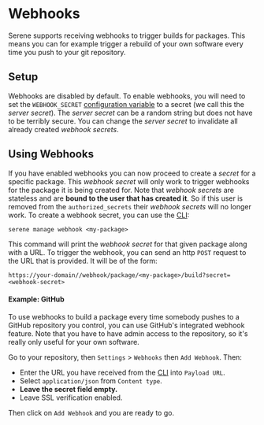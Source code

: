 # Webhooks
Serene supports receiving webhooks to trigger builds for packages. This means you can for example trigger a rebuild of your own software every time you push to your git repository.

## Setup
Webhooks are disabled by default. To enable webhooks, you will need to set the `WEBHOOK_SECRET` [configuration variable](./readme.md) to a secret (we call this the _server secret_). The _server secret_ can be a random string but does not have to be terribly secure. You can change the _server secret_ to invalidate all already created _webhook secrets_.

## Using Webhooks
If you have enabled webhooks you can now proceed to create a _secret_ for a specific package. This _webhook secret_ will only work to trigger webhooks for the package it is being created for. Note that _webhook secrets_ are stateless and are **bound to the user that has created it**. So if this user is removed from the `authorized_secrets` their _webhook secrets_ will no longer work. To create a webhook secret, you can use the [CLI](../usage/cli.md):
```shell
serene manage webhook <my-package>
```

This command will print the _webhook secret_ for that given package along with a URL. To trigger the webhook, you can send an http `POST` request to the URL that is provided. It will be of the form:
```
https://your-domain//webhook/package/<my-package>/build?secret=<webhook-secret>
```

#### Example: GitHub
To use webhooks to build a package every time somebody pushes to a GitHub repository you control, you can use GitHub's integrated webhook feature. Note that you have to have admin access to the repository, so it's really only useful for your own software.

Go to your repository, then `Settings` > `Webhooks` then `Add Webhook`. Then:
- Enter the URL you have received from the [CLI](../usage/cli.md) into `Payload URL`.
- Select `application/json` from `Content type`.
- **Leave the secret field empty.**
- Leave SSL verification enabled.

Then click on `Add Webhook` and you are ready to go.
